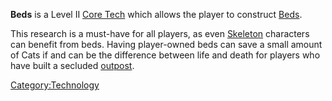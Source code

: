 **Beds** is a Level II [Core Tech](Core_Tech.md "wikilink") which allows
the player to construct [Beds](Bed.md "wikilink").

This research is a must-have for all players, as even
[Skeleton](Skeleton.md "wikilink") characters can benefit from beds. Having
player-owned beds can save a small amount of Cats if [](Player-Owned_Buildings_in_Town.md) and can be the
difference between life and death for players who have built a secluded
[outpost](Guide_to_Building_an_Outpost.md "wikilink").

[Category:Technology](Category:Technology "wikilink")